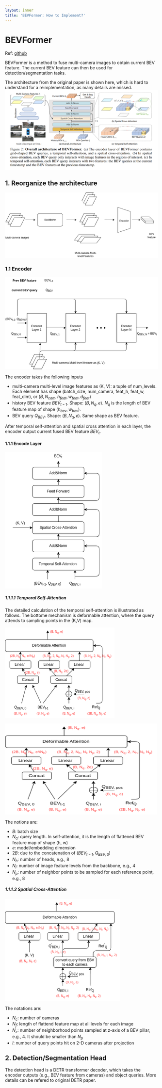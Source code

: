 ```yaml
---
layout: inner
title: 'BEVFormer: How to Implement?'
---
```


# BEVFormer

Ref: [github](https://github.com/fundamentalvision/BEVFormer)

BEVFormer is a method to fuse multi-camera images to obtain current BEV feature. The current BEV feature can then be used for detection/segmentation tasks.

The architecture from the original paper is shown here, which is hard to understand for a reimplementation, as many details are missed.
![bev_arch](./figs/bevformer.png)

## 1. Reorganize the architecture

![bev_arch_reorg](./figs/bev_arch_reorg.drawio.png)

### 1.1 Encoder

![bev_encoder](./figs/bev_encoder.png)

The encoder takes the following inputs
- multi-camera multi-level image features as (K, V): a tuple of num_levels. Each element has shape (batch_size, num_camera, feat_h, feat_w, feat_dim), or 
  $(B, N_{cam}, h_{feat}, w_{feat}, d_{feat})$
- history BEV feature $BEV_{t-1}$. Shape: $(B, N_q, e)$. $N_q$ is the length of BEV feature map of shape $(h_{bev}, w_{bev})$.
- BEV query $Q_{BEV}$. Shape: $(B, N_q, e)$. Same shape as BEV feature.


After temporal self-attention and spatial cross attention in each layer, the encoder output current fused BEV feature $BEV_t$.

#### 1.1.1 Encode Layer

![layer](./figs/bev_encoder_layer.drawio.png)

##### 1.1.1.1 Temporal Self-Attention
The detailed calculation of the temporal self-attention is illustrated as follows. 
The bottome mechanism is deformable attention, where the query attends to sampling points in the (K,V) map.

![sa](./figs/temporal_sa.drawio.png)

<img src="./figs/temporal_sa.drawio.png" alt="Alt text" width="500" height="300">

The notions are:
- $B$: batch size
- $N_q$: query length. In self-attention, it is the length of flattened BEV feature map of shape (h, w)
- $e$: model/embedding dimension
- $2B$: due to the concatenation of $(BEV_{t-1}, Q_{BEV, 0})$
- $N_h$: number of heads, e.g., 8
- $N_l$: number of image feature levels from the backbone, e.g., 4
- $N_p$: number of neighbor points to be sampled for each reference point, e.g., 8
 

##### 1.1.1.2 Spatial Cross-Attention

![ca](./figs/spatial_ca.drawio.png)

The notations are:
- $N_c$: number of cameras
- $N_f$: length of flattend feature map at all levels for each image
- $N_z$: number of neighborhood points sampled at z-axis of a BEV pillar, e.g., 4. It should be smaller than $N_p$  
- $l$: number of query points hit on 2-D cameras after projection
   
## 2. Detection/Segmentation Head

The detection head is a DETR transformer decoder, which takes the encoder outputs (e.g., BEV feature from cameras) and object queries. 
More details can be refered to original DETR paper.